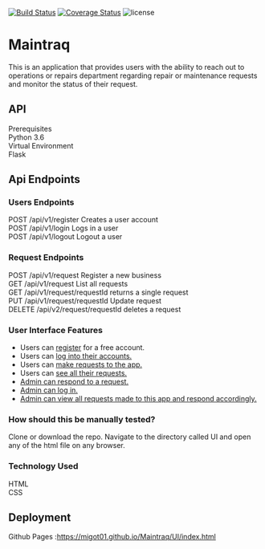 [![Build Status](https://travis-ci.org/migot01/Maintraq.svg?branch=challenge-3-develop)](https://travis-ci.org/migot01/Maintraq)
[![Coverage Status](https://coveralls.io/repos/github/migot01/Maintraq/badge.svg?branch=challenge-3-develop)](https://coveralls.io/github/migot01/Maintraq?branch=challenge-3-develop)
![license](https://img.shields.io/github/license/mashape/apistatus.svg)

# Maintraq
This is an application that provides users with the ability to reach out to operations or repairs department regarding repair or maintenance requests and monitor the status of their request.  

## API  
Prerequisites  
Python 3.6  
Virtual Environment  
Flask  
 
## Api Endpoints  
### Users Endpoints    
POST /api/v1/register Creates a user account    
POST /api/v1/login Logs in a user    
POST /api/v1/logout Logout a user  
### Request Endpoints  
POST /api/v1/request  Register a new business  
GET /api/v1/request  List all requests  
GET /api/v1/request/requestId  returns a single request  
PUT /api/v1/request/requestId  Update request  
DELETE /api/v2/request/requestId  deletes a request 

### User Interface Features  
* Users can [register](https://migot01.github.io/Maintraq/UI/register.html) for a free account.  
* Users can [log into their accounts.](https://migot01.github.io/Maintraq/UI/login.html)  
* Users can [make requests to the app.](https://migot01.github.io/Maintraq/UI/userrequest.html)  
* Users can [see all their requests.](https://migot01.github.io/Maintraq/UI/userrequest_list.html)   
* [Admin can respond to a request. ](https://migot01.github.io/Maintraq/UI/adminresponserequest.html) 
* [Admin can log in.](https://migot01.github.io/Maintraq/UI/login.html)  
* [Admin can view all requests made to this app and respond accordingly.](https://migot01.github.io/Maintraq/UI/adminpage.html)   
### How should this be manually tested?
Clone or download the repo. Navigate to the directory called UI and open any of the html file on any browser.

### Technology Used   
HTML  
CSS  
## Deployment  
Github Pages :https://migot01.github.io/Maintraq/UI/index.html


